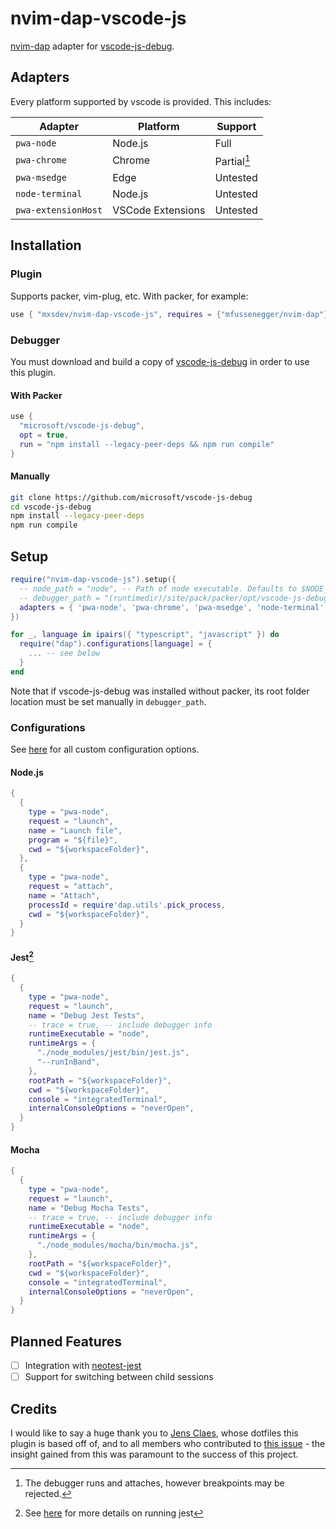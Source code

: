 # nvim-dap-vscode-js

[nvim-dap](https://github.com/mfussenegger/nvim-dap) adapter for [vscode-js-debug](https://github.com/microsoft/vscode-js-debug). 

## Adapters

Every platform supported by vscode is provided. This includes:

| Adapter             | Platform          | Support     |
|---------------------|-------------------|-------------|
| `pwa-node`          | Node.js           | Full        |
| `pwa-chrome`        | Chrome            | Partial[^1] |
| `pwa-msedge`        | Edge              | Untested    |
| `node-terminal`     | Node.js           | Untested    |
| `pwa-extensionHost` | VSCode Extensions | Untested    |

## Installation

### Plugin

Supports packer, vim-plug, etc. With packer, for example:

```lua
use { "mxsdev/nvim-dap-vscode-js", requires = {"mfussenegger/nvim-dap"} }
```

### Debugger

You must download and build a copy of [vscode-js-debug](https://github.com/microsoft/vscode-js-debug) in order to use this plugin. 

#### With Packer

```lua
use {
  "microsoft/vscode-js-debug",
  opt = true,
  run = "npm install --legacy-peer-deps && npm run compile" 
}
```

#### Manually

```bash
git clone https://github.com/microsoft/vscode-js-debug
cd vscode-js-debug
npm install --legacy-peer-deps
npm run compile
```

## Setup

```lua
require("nvim-dap-vscode-js").setup({
  -- node_path = "node", -- Path of node executable. Defaults to $NODE_PATH, and then "node"
  -- debugger_path = "(runtimedir)/site/pack/packer/opt/vscode-js-debug", -- Path to vscode-js-debug installation. 
  adapters = { 'pwa-node', 'pwa-chrome', 'pwa-msedge', 'node-terminal', 'pwa-extensionHost' }, -- which adapters to register in nvim-dap
})

for _, language in ipairs({ "typescript", "javascript" }) do
  require("dap").configurations[language] = {
    ... -- see below
  }
end
```

Note that if vscode-js-debug was installed without packer, its root folder location must be set manually in `debugger_path`.

### Configurations

See [here](https://github.com/microsoft/vscode-js-debug/blob/main/OPTIONS.md) for all custom configuration options.

#### Node.js

```lua
{
  {
    type = "pwa-node",
    request = "launch",
    name = "Launch file",
    program = "${file}",
    cwd = "${workspaceFolder}",
  },
  {
    type = "pwa-node",
    request = "attach",
    name = "Attach",
    processId = require'dap.utils'.pick_process,
    cwd = "${workspaceFolder}",
  }
}
```

#### Jest[^2]

```lua
{
  {
    type = "pwa-node",
    request = "launch",
    name = "Debug Jest Tests",
    -- trace = true, -- include debugger info
    runtimeExecutable = "node",
    runtimeArgs = {
      "./node_modules/jest/bin/jest.js",
      "--runInBand",
    },
    rootPath = "${workspaceFolder}",
    cwd = "${workspaceFolder}",
    console = "integratedTerminal",
    internalConsoleOptions = "neverOpen",
  }
}
```

#### Mocha

```lua
{
  {
    type = "pwa-node",
    request = "launch",
    name = "Debug Mocha Tests",
    -- trace = true, -- include debugger info
    runtimeExecutable = "node",
    runtimeArgs = {
      "./node_modules/mocha/bin/mocha.js",
    },
    rootPath = "${workspaceFolder}",
    cwd = "${workspaceFolder}",
    console = "integratedTerminal",
    internalConsoleOptions = "neverOpen",
  }
}
```

## Planned Features

 - [ ] Integration with [neotest-jest](https://github.com/haydenmeade/neotest-jest)
 - [ ] Support for switching between child sessions

## Credits

I would like to say a huge thank you to [Jens Claes](https://github.com/entropitor), whose dotfiles this plugin is based off of, and to all members who contributed to [this issue](https://github.com/microsoft/vscode-js-debug/issues/902) - the insight gained from this was paramount to the success of this project.

[^1]: The debugger runs and attaches, however breakpoints may be rejected.
[^2]: See [here](https://github.com/microsoft/vscode-js-debug/issues/214#issuecomment-572686921) for more details on running jest
